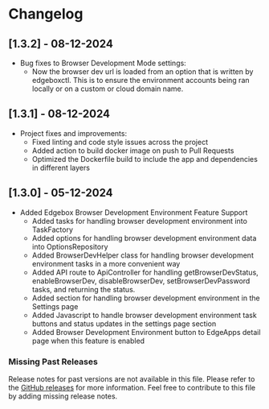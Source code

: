 # Changelog

## [1.3.2] - 08-12-2024

* Bug fixes to Browser Development Mode settings:
    * Now the browser dev url is loaded from an option that is written by edgeboxctl. This is to ensure the environment accounts being ran locally or on a custom or cloud domain name.

## [1.3.1] - 08-12-2024

* Project fixes and improvements:
    * Fixed linting and code style issues across the project
    * Added action to build docker image on push to Pull Requests
    * Optimized the Dockerfile build to include the app and dependencies in different layers

## [1.3.0] - 05-12-2024

* Added Edgebox Browser Development Environment Feature Support
    * Added tasks for handling browser development environment into TaskFactory
    * Added options for handling browser development environment data into OptionsRepository
    * Added BrowserDevHelper class for handling browser development environment tasks in a more convenient way
    * Added API route to ApiController for handling getBrowserDevStatus, enableBrowserDev, disableBrowserDev, setBrowserDevPassword tasks, and returning the status.
    * Added section for handling browser development environment in the Settings page
    * Added Javascript to handle browser development environment task buttons and status updates in the settings page section
    * Added Browser Development Environment button to EdgeApps detail page when this feature is enabled

### Missing Past Releases

Release notes for past versions are not available in this file. Please refer to the [GitHub releases](https://hithub.com/edgebox-iot/api/releases) for more information. Feel free to contribute to this file by adding missing release notes.

